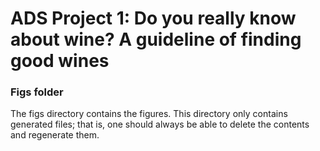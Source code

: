 # ADS Project 1: Do you really know about wine? A guideline of finding good wines

### Figs folder

The figs directory contains the figures. This directory only contains generated files; that is, one should always be able to delete the contents and regenerate them.
